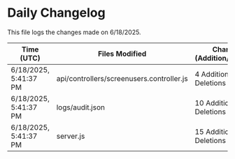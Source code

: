 # Daily Changelog

This file logs the changes made on 6/18/2025.

| Time (UTC)             | Files Modified                    | Changes (Addition/Deletion) |
|------------------------|-----------------------------------|-----------------------------|
| 6/18/2025, 5:41:37 PM | api/controllers/screenusers.controller.js | 4 Additions & 4 Deletions |
| 6/18/2025, 5:41:37 PM | logs/audit.json | 10 Additions & 10 Deletions |
| 6/18/2025, 5:41:37 PM | server.js | 15 Additions & 13 Deletions |
